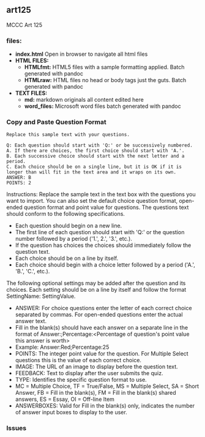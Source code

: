 ## art125

MCCC Art 125

### files:

  * **index.html** Open in browser to navigate all html files
  * **HTML FILES:**
    * **HTMLfmt:** HTML5 files with a sample formatting applied. Batch generated with pandoc
    * **HTMLraw:** HTML files no head or body tags just the guts. Batch generated with pandoc
  * **TEXT FILES:**
    * **md:** markdown originals all content edited here
    * **word_files:** Microsoft word files batch generated with pandoc


### Copy and Paste Question Format

	Replace this sample text with your questions.

	Q: Each question should start with 'Q:' or be successively numbered.
	A. If there are choices, the first choice should start with 'A.'.
	B. Each successive choice should start with the next letter and a period.
	C. Each choice should be on a single line, but it is OK if it is longer than will fit in the text area and it wraps on its own.
	ANSWER: B
	POINTS: 2

Instructions: Replace the sample text in the text box with the questions you want to import. You can also set the default choice question format, open-ended question format and point value for questions. The questions text should conform to the following specifications.

  * Each question should begin on a new line.
  * The first line of each question should start with 'Q:' or the question number followed by a period ('1.', 2.', '3.', etc.).
  * If the question has choices the choices should immediately follow the question text.
  * Each choice should be on a line by itself.
  * Each choice should begin with a choice letter followed by a period ('A.', 'B.', 'C.', etc.). 

The following optional settings may be added after the question and its choices. Each setting should be on a line by itself and follow the format SettingName: SettingValue.

  * ANSWER: For choice questions enter the letter of each correct choice separated by commas. For open-ended questions enter the actual answer text.
  * Fill in the blank(s) should have each answer on a separate line in the format of Answer:<Answer>;Percentage:<Percentage of question's point value this answer is worth>
  * Example: Answer:Red;Percentage:25
  * POINTS: The integer point value for the question. For Multiple Select questions this is the value of each correct choice.
  * IMAGE: The URL of an image to display before the question text.
  * FEEDBACK: Text to display after the user submits the quiz.
  * TYPE: Identifies the specific question format to use.
  * MC = Multiple Choice, TF = True/False, MS = Multiple Select, SA = Short Answer, FB = Fill in the blank(s), FM = Fill in the blank(s) shared answers, ES = Essay, OI = Off-line Item
  * ANSWERBOXES: Valid for Fill in the blank(s) only, indicates the number of answer input boxes to display to the user. 

### Issues
